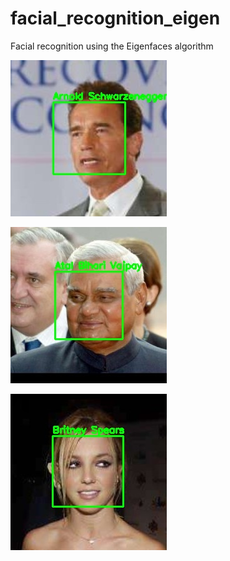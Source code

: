 # facial_recognition_eigen
Facial recognition using the Eigenfaces algorithm

![Arnold Schwarzenegger](https://github.com/olubiyiontheweb/facial_recognition_eigen/blob/master/detected_person.jpg)

![Atal Bihari Vajpay](https://github.com/olubiyiontheweb/facial_recognition_eigen/blob/master/detected_person_1.jpg)

![Britney Spears](https://github.com/olubiyiontheweb/facial_recognition_eigen/blob/master/detected_person_2.jpg)
